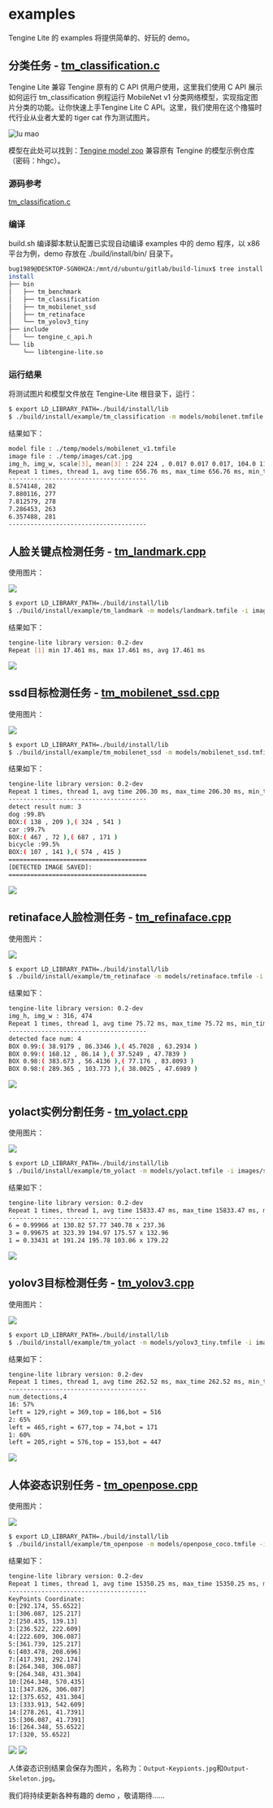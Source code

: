 # examples

Tengine Lite 的 examples 将提供简单的、好玩的 demo。

## 分类任务 - [tm_classification.c](tm_classification.c)

Tengine Lite 兼容 Tengine 原有的 C API 供用户使用，这里我们使用 C API 展示如何运行 tm_classification 例程运行 MobileNet v1 分类网络模型，实现指定图片分类的功能。让你快速上手Tengine Lite C API。这里，我们使用在这个撸猫时代行业从业者大爱的 tiger cat 作为测试图片。

![lu mao](https://github.com/OAID/Tengine/blob/master/tests/images/cat.jpg)

模型在此处可以找到：[Tengine model zoo](https://pan.baidu.com/s/1Ar9334MPeIV1eq4pM1eI-Q) 兼容原有 Tengine 的模型示例仓库（密码：hhgc）。

### 源码参考

[tm_classification.c](tm_classification.c)

### 编译

build.sh 编译脚本默认配置已实现自动编译 examples 中的 demo 程序，以 x86 平台为例，demo 存放在 ./build/install/bin/ 目录下。

```bash
bug1989@DESKTOP-SGN0H2A:/mnt/d/ubuntu/gitlab/build-linux$ tree install
install
├── bin
│   ├── tm_benchmark
│   ├── tm_classification
│   ├── tm_mobilenet_ssd
│   ├── tm_retinaface
│   └── tm_yolov3_tiny
├── include
│   └── tengine_c_api.h
└── lib
    └── libtengine-lite.so
```

### 运行结果

将测试图片和模型文件放在 Tengine-Lite 根目录下，运行：

```bash
$ export LD_LIBRARY_PATH=./build/install/lib
$ ./build/install/example/tm_classification -m models/mobilenet.tmfile -i images/cat.jpg -g 224,224 -s 0.017,0.017,0.017 -w 104.007,116.669,122.679
```

结果如下：

```bash
model file : ./temp/models/mobilenet_v1.tmfile
image file : ./temp/images/cat.jpg
img_h, img_w, scale[3], mean[3] : 224 224 , 0.017 0.017 0.017, 104.0 116.7 122.7
Repeat 1 times, thread 1, avg time 656.76 ms, max_time 656.76 ms, min_time 656.76 ms
--------------------------------------
8.574148, 282
7.880116, 277
7.812579, 278
7.286453, 263
6.357488, 281
--------------------------------------
```

## 人脸关键点检测任务 - [tm_landmark.cpp](tm_landmark.cpp)

使用图片：

![](https://github.com/OAID/Tengine/blob/master/tests/images/mobileface02.jpg)

```bash
$ export LD_LIBRARY_PATH=./build/install/lib
$ ./build/install/example/tm_landmark -m models/landmark.tmfile -i images/mobileface02.jpg -r 1 -t 1
```

结果如下：

```bash
tengine-lite library version: 0.2-dev
Repeat [1] min 17.461 ms, max 17.461 ms, avg 17.461 ms
```

![](https://s1.ax1x.com/2020/08/28/doZQxO.jpg)

## ssd目标检测任务 - [tm_mobilenet_ssd.cpp](tm_mobilenet_ssd.cpp)

使用图片：

![](https://github.com/OAID/Tengine/blob/master/tests/images/ssd_dog.jpg)

```bash
$ export LD_LIBRARY_PATH=./build/install/lib
$ ./build/install/example/tm_mobilenet_ssd -m models/mobilenet_ssd.tmfile -i images/ssd_dog.jpg -r 1 -t 1
```

结果如下：

```bash
tengine-lite library version: 0.2-dev
Repeat 1 times, thread 1, avg time 206.30 ms, max_time 206.30 ms, min_time 206.30 ms
--------------------------------------
detect result num: 3
dog	:99.8%
BOX:( 138 , 209 ),( 324 , 541 )
car	:99.7%
BOX:( 467 , 72 ),( 687 , 171 )
bicycle	:99.5%
BOX:( 107 , 141 ),( 574 , 415 )
======================================
[DETECTED IMAGE SAVED]:
======================================
```

![](https://s1.ax1x.com/2020/08/28/doeJ6U.jpg)


## retinaface人脸检测任务 - [tm_refinaface.cpp](tm_refinaface.cpp)

使用图片：

![](https://github.com/OAID/Tengine/blob/master/tests/images/mtcnn_face4.jpg)

```bash
$ export LD_LIBRARY_PATH=./build/install/lib
$ ./build/install/example/tm_retinaface -m models/retinaface.tmfile -i images/mtcnn_face4.jpg -r 1 -t 1
```

结果如下：

```bash
tengine-lite library version: 0.2-dev
img_h, img_w : 316, 474
Repeat 1 times, thread 1, avg time 75.72 ms, max_time 75.72 ms, min_time 75.72 ms
--------------------------------------
detected face num: 4
BOX 0.99:( 38.9179 , 86.3346 ),( 45.7028 , 63.2934 )
BOX 0.99:( 168.12 , 86.14 ),( 37.5249 , 47.7839 )
BOX 0.98:( 383.673 , 56.4136 ),( 77.176 , 83.8093 )
BOX 0.98:( 289.365 , 103.773 ),( 38.0025 , 47.6989 )
```

![](https://s1.ax1x.com/2020/08/28/doeBfx.jpg)

## yolact实例分割任务 - [tm_yolact.cpp](tm_yolact.cpp)

使用图片：

![](https://github.com/OAID/Tengine/blob/master/tests/images/ssd_car.jpg)

```bash
$ export LD_LIBRARY_PATH=./build/install/lib
$ ./build/install/example/tm_yolact -m models/yolact.tmfile -i images/ssd_car.jpg -r 1 -t 1
```

结果如下：

```bash
tengine-lite library version: 0.2-dev
Repeat 1 times, thread 1, avg time 15833.47 ms, max_time 15833.47 ms, min_time 15833.47 ms
--------------------------------------
6 = 0.99966 at 130.82 57.77 340.78 x 237.36
3 = 0.99675 at 323.39 194.97 175.57 x 132.96
1 = 0.33431 at 191.24 195.78 103.06 x 179.22
```

![](https://s1.ax1x.com/2020/08/28/doe4ht.png)

## yolov3目标检测任务 - [tm_yolov3.cpp](tm_yolov3.cpp)

使用图片：

![](https://github.com/OAID/Tengine/blob/master/tests/images/ssd_dog.jpg)

```bash
$ export LD_LIBRARY_PATH=./build/install/lib
$ ./build/install/example/tm_yolact -m models/yolov3_tiny.tmfile -i images/ssd_dog.jpg -r 1 -t 1
```

结果如下：

```bash
tengine-lite library version: 0.2-dev
Repeat 1 times, thread 1, avg time 262.52 ms, max_time 262.52 ms, min_time 262.52 ms
--------------------------------------
num_detections,4
16: 57%
left = 129,right = 369,top = 186,bot = 516
2: 65%
left = 465,right = 677,top = 74,bot = 171
1: 60%
left = 205,right = 576,top = 153,bot = 447
```

![](https://s1.ax1x.com/2020/08/28/domYCt.jpg)

## 人体姿态识别任务 - [tm_openpose.cpp](tm_openpose.cpp)

使用图片：

![](https://s1.ax1x.com/2020/09/01/dvJm8A.jpg)

```bash
$ export LD_LIBRARY_PATH=./build/install/lib
$ ./build/install/example/tm_openpose -m models/openpose_coco.tmfile -i image/pose.jpg -r 1 -t 1
```

结果如下：

```bash
tengine-lite library version: 0.2-dev
Repeat 1 times, thread 1, avg time 15350.25 ms, max_time 15350.25 ms, min_time 15350.25 ms
--------------------------------------
KeyPoints Coordinate:
0:[292.174, 55.6522]
1:[306.087, 125.217]
2:[250.435, 139.13]
3:[236.522, 222.609]
4:[222.609, 306.087]
5:[361.739, 125.217]
6:[403.478, 208.696]
7:[417.391, 292.174]
8:[264.348, 306.087]
9:[264.348, 431.304]
10:[264.348, 570.435]
11:[347.826, 306.087]
12:[375.652, 431.304]
13:[333.913, 542.609]
14:[278.261, 41.7391]
15:[306.087, 41.7391]
16:[264.348, 55.6522]
17:[320, 55.6522]
```

![](https://s1.ax1x.com/2020/09/01/dvJ2x1.jpg)
![](https://s1.ax1x.com/2020/09/01/dvJxZ8.jpg)

人体姿态识别结果会保存为图片，名称为：`Output-Keypionts.jpg`和`Output-Skeleton.jpg`。

我们将持续更新各种有趣的 demo ，敬请期待......
